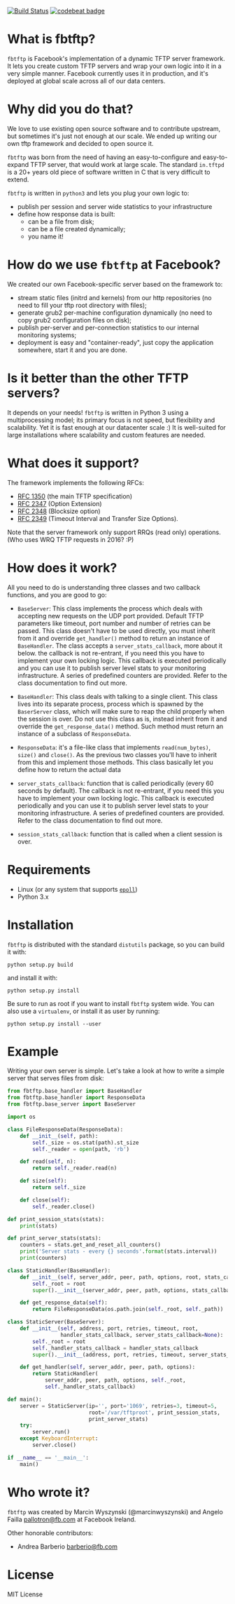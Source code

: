 [![Build Status](https://travis-ci.org/facebook/fbtftp.svg?branch=master)](https://travis-ci.org/facebook/fbtftp)
[![codebeat badge](https://codebeat.co/badges/2d4c7650-4752-4adf-a570-1948ecb4d6a8)](https://codebeat.co/projects/github-com-facebook-fbtftp)

# What is fbtftp?

`fbtftp` is Facebook's implementation of a dynamic TFTP server framework. It
lets you create custom TFTP servers and wrap your own logic into it in a very
simple manner.
Facebook currently uses it in production, and it's deployed at global scale
across all of our data centers.

# Why did you do that?

We love to use existing open source software and to contribute upstream, but
sometimes it's just not enough at our scale. We ended up writing our own tftp
framework and decided to open source it.

`fbtftp` was born from the need of having an easy-to-configure and
easy-to-expand TFTP server, that would work at large scale. The standard
`in.tftpd` is a 20+ years old piece of software written in C that is very
difficult to extend.

`fbtftp` is written in `python3` and lets you plug your own logic to:

* publish per session and server wide statistics to your infrastructure
* define how response data is built:
  * can be a file from disk;
  * can be a file created dynamically;
  * you name it!

# How do we use `fbtftp` at Facebook?

We created our own Facebook-specific server based on the framework to:

* stream static files (initrd and kernels) from our http repositories (no need
  to fill your tftp root directory with files);
* generate grub2 per-machine configuration dynamically (no need to copy grub2
  configuration files on disk);
* publish per-server and per-connection statistics to our internal monitoring
  systems;
* deployment is easy and "container-ready", just copy the application somewhere,
  start it and you are done.

# Is it better than the other TFTP servers?

It depends on your needs! `fbtftp` is written in Python 3 using a
multiprocessing model; its primary focus is not speed, but flexibility and
scalability. Yet it is fast enough at our datacenter scale :)
It is well-suited for large installations where scalability and custom features
are needed.

# What does it support?

The framework implements the following RFCs:

* [RFC 1350](https://tools.ietf.org/html/rfc1350) (the main TFTP specification)
* [RFC 2347](https://tools.ietf.org/html/rfc2347) (Option Extension)
* [RFC 2348](https://tools.ietf.org/html/rfc2348) (Blocksize option)
* [RFC 2349](https://tools.ietf.org/html/rfc2349) (Timeout Interval and Transfer
  Size Options).

Note that the server framework only support RRQs (read only) operations.
(Who uses WRQ TFTP requests in 2016? :P)

# How does it work?

All you need to do is understanding three classes and two callback functions,
and you are good to go:

* `BaseServer`: This class implements the process which deals with accepting new
  requests on the UDP port provided. Default TFTP parameters like timeout, port
  number and number of retries can be passed. This class doesn't have to be used
  directly, you must inherit from it and override `get_handler()` method to
  return an instance of `BaseHandler`.
  The class accepts a `server_stats_callback`, more about it below. the callback
  is not re-entrant, if you need this you have to implement your own locking
  logic. This callback is executed periodically and you can use it to publish
  server level stats to your monitoring infrastructure. A series of predefined
  counters are provided. Refer to the class documentation to find out more.

* `BaseHandler`: This class deals with talking to a single client. This class
  lives into its separate process, process which is spawned by the `BaserServer`
  class, which will make sure to reap the child properly when the session is
  over. Do not use this class as is, instead inherit from it and override the `get_response_data()` method. Such method must return an instance of a subclass of `ResponseData`.

* `ResponseData`: it's a file-like class that implements `read(num_bytes)`,
  `size()` and `close()`. As the previous two classes you'll have to inherit
  from this and implement those methods. This class basically let you define how
  to return the actual data

* `server_stats_callback`: function that is called periodically (every 60
  seconds by default). The callback is not re-entrant, if you need this you have
  to implement your own locking logic. This callback is executed periodically
  and you can use it to publish server level stats to your monitoring
  infrastructure. A series of predefined counters are provided.
  Refer to the class documentation to find out more.

* `session_stats_callback`: function that is called when a client session is
  over.

# Requirements

* Linux (or any system that supports [`epoll`](http://linux.die.net/man/4/epoll))
* Python 3.x

# Installation

`fbtftp` is distributed with the standard `distutils` package, so you can build
it with:

```
python setup.py build
```

and install it with:

```
python setup.py install
```

Be sure to run as root if you want to install `fbtftp` system wide. You can also
use a `virtualenv`, or install it as user by running:

```
python setup.py install --user
```

# Example

Writing your own server is simple. Let's take a look at how to write a simple
server that serves files from disk:

```python
from fbtftp.base_handler import BaseHandler
from fbtftp.base_handler import ResponseData
from fbtftp.base_server import BaseServer

import os

class FileResponseData(ResponseData):
    def __init__(self, path):
        self._size = os.stat(path).st_size
        self._reader = open(path, 'rb')

    def read(self, n):
        return self._reader.read(n)

    def size(self):
        return self._size

    def close(self):
        self._reader.close()

def print_session_stats(stats):
    print(stats)

def print_server_stats(stats):
    counters = stats.get_and_reset_all_counters()
    print('Server stats - every {} seconds'.format(stats.interval))
    print(counters)

class StaticHandler(BaseHandler):
    def __init__(self, server_addr, peer, path, options, root, stats_callback):
        self._root = root
        super().__init__(server_addr, peer, path, options, stats_callback)

    def get_response_data(self):
        return FileResponseData(os.path.join(self._root, self._path))

class StaticServer(BaseServer):
    def __init__(self, address, port, retries, timeout, root,
                 handler_stats_callback, server_stats_callback=None):
        self._root = root
        self._handler_stats_callback = handler_stats_callback
        super().__init__(address, port, retries, timeout, server_stats_callback)

    def get_handler(self, server_addr, peer, path, options):
        return StaticHandler(
            server_addr, peer, path, options, self._root,
            self._handler_stats_callback)

def main():
    server = StaticServer(ip='', port='1069', retries=3, timeout=5,
                          root='/var/tftproot', print_session_stats,
                          print_server_stats)
    try:
        server.run()
    except KeyboardInterrupt:
        server.close()

if __name__ == '__main__':
    main()
```

# Who wrote it?

`fbtftp` was created by Marcin Wyszynski (@marcinwyszynski) and Angelo Failla <pallotron@fb.com> at Facebook Ireland.

Other honorable contributors:
* Andrea Barberio <barberio@fb.com>

# License

MIT License
